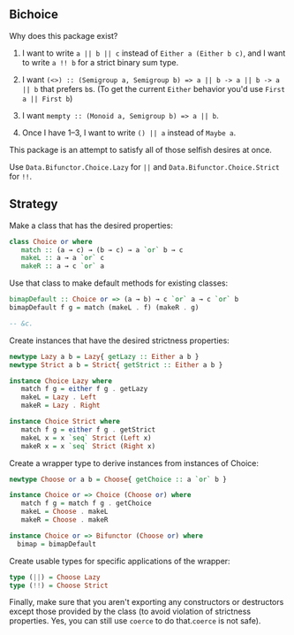 Bichoice
--------

Why does this package exist?

1. I want to write `a || b || c` instead of `Either a (Either b c)`, and I want to write `a !! b` for a strict binary sum type.

2. I want `(<>) :: (Semigroup a, Semigroup b) => a || b -> a || b -> a || b` that prefers `b`s. (To get the current `Either` behavior you'd use `First a || First b`)

3. I want `mempty :: (Monoid a, Semigroup b) => a || b`.

4. Once I have 1–3, I want to write `() || a` instead of `Maybe a`.


This package is an attempt to satisfy all of those selfish desires at once.


Use `Data.Bifunctor.Choice.Lazy` for `||` and `Data.Bifunctor.Choice.Strict` for `!!`.


Strategy
--------

Make a class that has the desired properties:
```Haskell
class Choice or where
   match :: (a → c) → (b → c) → a `or` b → c
   makeL :: a → a `or` c
   makeR :: a → c `or` a
```

Use that class to make default methods for existing classes:
```Haskell
bimapDefault :: Choice or => (a → b) → c `or` a → c `or` b
bimapDefault f g = match (makeL . f) (makeR . g)

-- &c.
```

Create instances that have the desired strictness properties:
```Haskell
newtype Lazy a b = Lazy{ getLazy :: Either a b }
newtype Strict a b = Strict{ getStrict :: Either a b }

instance Choice Lazy where
   match f g = either f g . getLazy
   makeL = Lazy . Left
   makeR = Lazy . Right

instance Choice Strict where
   match f g = either f g . getStrict
   makeL x = x `seq` Strict (Left x)
   makeR x = x `seq` Strict (Right x)
```

Create a wrapper type to derive instances from instances of Choice:
```Haskell
newtype Choose or a b = Choose{ getChoice :: a `or` b }

instance Choice or => Choice (Choose or) where
   match f g = match f g . getChoice
   makeL = Choose . makeL
   makeR = Choose . makeR

instance Choice or => Bifunctor (Choose or) where
  bimap = bimapDefault
```

Create usable types for specific applications of the wrapper:
```Haskell
type (||) = Choose Lazy
type (!!) = Choose Strict
```

Finally, make sure that you aren't exporting any constructors or destructors except those provided by the class (to avoid violation of strictness properties. Yes, you can still use `coerce` to do that.`coerce` is not safe).
